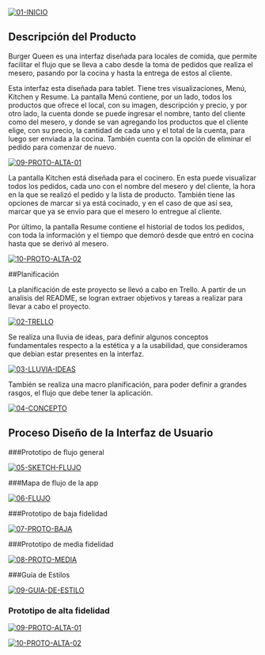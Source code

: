 <a href="https://ibb.co/Sf11nTQ"><img src="https://i.ibb.co/VwhhSyH/01-INICIO.png" alt="01-INICIO" border="0"></a>

## Descripción del Producto 

Burger Queen es una interfaz diseñada para locales de comida, que permite facilitar el flujo que se lleva a cabo desde la toma de pedidos que realiza el mesero, pasando por la cocina y hasta la entrega de estos al cliente. 

Esta interfaz esta diseñada para tablet. Tiene tres visualizaciones, Menú, Kitchen y Resume. La pantalla Menú contiene, por un lado, todos los productos que ofrece el local, con su imagen, descripción y precio, y por otro lado, la cuenta donde se puede ingresar el nombre, tanto del cliente como del mesero, y donde se van agregando los productos que el cliente elige, con su precio, la cantidad de cada uno y el total de la cuenta, para luego ser enviada a la cocina. También cuenta con la opción de eliminar el pedido para comenzar de nuevo. 

<a href="https://ibb.co/W6KG8x1"><img src="https://i.ibb.co/7XyjMYF/09-PROTO-ALTA-01.png" alt="09-PROTO-ALTA-01" border="0"></a>


La pantalla Kitchen está diseñada para el cocinero. En esta puede visualizar todos los pedidos, cada uno con el nombre del mesero y del cliente, la hora en la que se realizó el pedido y la lista de producto. También tiene las opciones de marcar si ya está cocinado, y en el caso de que así sea, marcar que ya se envío para que el mesero lo entregue al cliente. 

Por último, la pantalla Resume contiene el historial de todos los pedidos, con toda la información y el tiempo que demoró desde que entró en cocina hasta que se derivó al mesero. 

<a href="https://ibb.co/V2G5VdM"><img src="https://i.ibb.co/r4hNkg5/10-PROTO-ALTA-02.png" alt="10-PROTO-ALTA-02" border="0"></a>

##Planificación

La planificación de este proyecto se llevó a cabo en Trello. A partir de un analisis del README, se logran extraer objetivos y tareas a realizar para llevar a cabo el proyecto. 

<a href="https://ibb.co/R74gFhc"><img src="https://i.ibb.co/b7R60HX/02-TRELLO.png" alt="02-TRELLO" border="0"></a>

Se realiza una lluvia de ideas, para definir algunos conceptos fundamentales respecto a la estética y a la usabilidad, que consideramos que debian estar presentes en la interfaz. 

<a href="https://ibb.co/c8WkdD3"><img src="https://i.ibb.co/1XC7x8Q/03-LLUVIA-IDEAS.png" alt="03-LLUVIA-IDEAS" border="0"></a>

También se realiza una macro planificación, para poder definir a grandes rasgos, el flujo que debe tener la aplicación. 

<a href="https://ibb.co/q5Z3Pst"><img src="https://i.ibb.co/jRpP1Mc/04-CONCEPTO.png" alt="04-CONCEPTO" border="0"></a>

## Proceso Diseño de la Interfaz de Usuario

###Prototipo de flujo general 

<a href="https://ibb.co/xGnjs5m"><img src="https://i.ibb.co/VDFSNBH/05-SKETCH-FLUJO.png" alt="05-SKETCH-FLUJO" border="0"></a>

###Mapa de flujo de la app

<a href="https://ibb.co/wwcXq9D"><img src="https://i.ibb.co/nnPvyHh/06-FLUJO.png" alt="06-FLUJO" border="0"></a>

###Prototipo de baja fidelidad

<a href="https://ibb.co/9rdrP9K"><img src="https://i.ibb.co/6WqWQR9/07-PROTO-BAJA.png" alt="07-PROTO-BAJA" border="0"></a>

###Prototipo de media fidelidad

<a href="https://ibb.co/N7Kbkhy"><img src="https://i.ibb.co/DLQT6XR/08-PROTO-MEDIA.png" alt="08-PROTO-MEDIA" border="0"></a>

###Guía de Estilos

<a href="https://ibb.co/pR0BSmc"><img src="https://i.ibb.co/9V8k7M6/09-GUIA-DE-ESTILO.png" alt="09-GUIA-DE-ESTILO" border="0"></a>

### Prototipo de alta fidelidad

<a href="https://ibb.co/W6KG8x1"><img src="https://i.ibb.co/7XyjMYF/09-PROTO-ALTA-01.png" alt="09-PROTO-ALTA-01" border="0"></a>

<a href="https://ibb.co/V2G5VdM"><img src="https://i.ibb.co/r4hNkg5/10-PROTO-ALTA-02.png" alt="10-PROTO-ALTA-02" border="0"></a>




